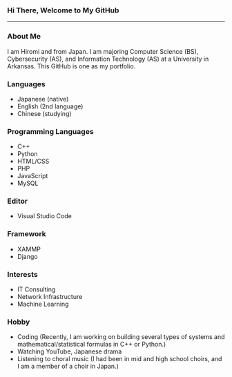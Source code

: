 ### Hi There, Welcome to My GitHub

---

### About Me
I am Hiromi and from Japan. I am majoring Computer Science (BS), Cybersecurity (AS), and Information Technology (AS) at a University in Arkansas.
This GitHub is one as my portfolio.

### Languages
- Japanese (native)
- English (2nd language)
- Chinese (studying)

### Programming Languages
- C++
- Python
- HTML/CSS
- PHP
- JavaScript
- MySQL

### Editor
- Visual Studio Code

### Framework
- XAMMP
- Django

### Interests
- IT Consulting
- Network Infrastructure
- Machine Learning

### Hobby
- Coding (Recently, I am working on building several types of systems and mathematical/statistical formulas in C++ or Python.)
- Watching YouTube, Japanese drama
- Listening to choral music (I had been in mid and high school choirs, and I am a member of a choir in Japan.)

<!--
**hiromi12/hiromi12** is a ✨ _special_ ✨ repository because its `README.md` (this file) appears on your GitHub profile.

Here are some ideas to get you started:

- 🔭 I’m currently working on ...
- 🌱 I’m currently learning ...
- 👯 I’m looking to collaborate on ...
- 🤔 I’m looking for help with ...
- 💬 Ask me about ...
- 📫 How to reach me: ...
- 😄 Pronouns: ...
- ⚡ Fun fact: ...
-->


